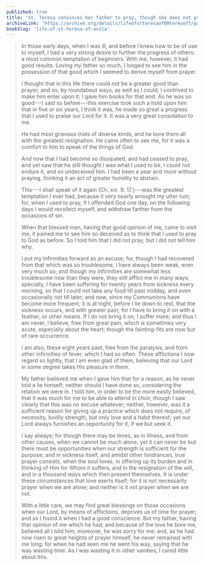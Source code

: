 ```yaml
---
published: true
title: 'St. Teresa convinces her father to pray, though she does not pray herself'
archiveLink: 'https://archive.org/details/lifeofstteresaof00tereuoft/page/47?view=theater'
bookSlug: 'life-of-st-teresa-of-avila'
---
```


> In those early days, when I was ill, and before I knew how to be of use to myself, I had a very strong desire to further the progress of others: a most common temptation of beginners. With me, however, it had good results. Loving my father so much, I longed to see him in the possession of that good which I seemed to derive myself from prayer.
>
> I thought that in this life there could not be a greater good than prayer; and so, by roundabout ways, as well as I could, I contrived to make him enter upon it; I gave him books for that end. As he was so good---I said so before---this exercise took such a hold upon him that in five or six years, I think it was, he made so great a progress that I used to praise our Lord for it. It was a very great consolation to me.
>
> He had most grievous trials of diverse kinds, and he bore them all with the greatest resignation. He came often to see me, for it was a comfort to him to speak of the things of God.
>
> And now that I had become so dissipated, and had ceased to pray, and yet saw that he still thought I was what I used to be, I could not endure it, and so undeceived him. I had been a year and more without praying, thinking it an act of greater humility to abstain.
>
> This---I shall speak of it again [Ch. xix. 9. 17.]---was the greatest temptation I ever had, because it very nearly wrought my utter ruin; for, when I used to pray, if I offended God one day, on the following days I would recollect myself, and withdraw farther from the occasions of sin.
>
> When that blessed man, having that good opinion of me, came to visit me, it pained me to see him so deceived as to think that I used to pray to God as before. So I told him that I did not pray; but I did not tell him why.
>
> I put my infirmities forward as an excuse; for, though I had recovered from that which was so troublesome, I have always been weak, even very much so; and though my infirmities are somewhat less troublesome now than they were, they still afflict me in many ways; specially, I have been suffering for twenty years from sickness every morning, so that I could not take any food till past midday, and even occasionally not till later; and now, since my Communions have become more frequent, it is at night, before I lie down to rest, that the sickness occurs, and with greater pain; for I have to bring it on with a feather, or other means. If I do not bring it on, I suffer more; and thus I am never, I believe, free from great pain, which is sometimes very acute, especially about the heart; though the fainting-fits are now but of rare occurrence.
>
> I am also, these eight years past, free from the paralysis, and from other infirmities of fever, which I had so often. These afflictions I now regard so lightly, that I am even glad of them, believing that our Lord in some degree takes His pleasure in them.
>
> My father believed me when I gave him that for a reason, as he never told a lie himself; neither should I have done so, considering the relation we were in. I told him, in order to be the more easily believed, that it was much for me to be able to attend in choir, though I saw clearly that this was no excuse whatever; neither, however, was it a sufficient reason for giving up a practice which does not require, of necessity, bodily strength, but only love and a habit thereof; yet our Lord always furnishes an opportunity for it, if we but seek it.
>
> I say always; for though there may be times, as in illness, and from other causes, when we cannot be much alone, yet it can never be but there must be opportunities when our strength is sufficient for the purpose; and in sickness itself, and amidst other hindrances, true prayer consists, when the soul loves, in offering up its burden and in thinking of Him for Whom it suffers, and in the resignation of the will, and in a thousand ways which then present themselves. It is under these circumstances that love exerts itself; for it is not necessarily prayer when we are alone; and neither is it not prayer when we are not.
>
> With a little care, we may find great blessings on those occasions when our Lord, by means of afflictions, deprives us of time for prayer; and so I found it when I had a good conscience. But my father, having that opinion of me which he had, and because of the love he bore me, believed all I told him; moreover, he was sorry for me; and, as he had now risen to great heights of prayer himself, he never remained with me long; for when he had seen me he went his way, saying that he was wasting time. As I was wasting it in other vanities, I cared little about this.